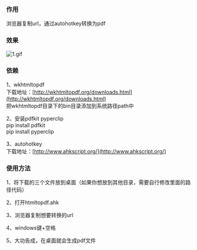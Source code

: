 ### 作用

浏览器复制url，通过autohotkey转换为pdf

### 效果
![1.gif](http://upload-images.jianshu.io/upload_images/1061851-ad92a5e28fb90c99.gif?imageMogr2/auto-orient/strip)

### 依赖

1、wkhtmltopdf  
下载地址：[http://wkhtmltopdf.org/downloads.html](http://wkhtmltopdf.org/downloads.html)  
把wkhtmltopdf目录下的bin目录添加到系统路径path中

2、安装pdfkit  pyperclip  
pip install pdfkit  
pip install pyperclip  

3、autohotkey  
下载地址：[http://www.ahkscript.org/](http://www.ahkscript.org/)

### 使用方法

1、将下载的三个文件放到桌面（如果你想放到其他目录，需要自行修改里面的路径代码）

2、打开htmltopdf.ahk

3、浏览器复制想要转换的url

4、windows键+空格

5、大功告成，在桌面就会生成pdf文件
